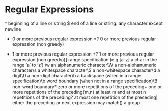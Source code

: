 # Regular Expressions


^ beginning of a line or string
$ end of a line or string. any character except newline
* 0 or more previous regular expression
*? 0 or more previous regular expression (non greedy)
+ 1 or more previous regular expression
+? 1 or more previous regular expression (non greedy)[] range specification (e.g.[a-z] a char in the range ‘a’ to ‘z’) \w an alphanumeric character\W a non-alphanumeric character\s a whitespace character\S a non-whitespace character\d a digit\D a non-digit character\b a backspace (when in a range specification)\b word boundary (when not in a range specification)\B non-word boundary* zero or more repetitions of the preceding+ one or more repetitions of the preceding{m,n} at least m and at most n repetitions of the preceding? at most one repetition of the preceding| either the preceding or next expression may match() a group 

